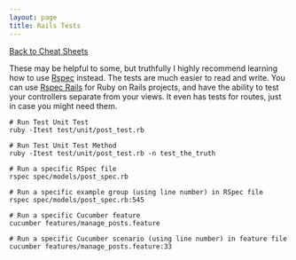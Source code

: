```yaml
---
layout: page
title: Rails Tests
---
```

[Back to Cheat Sheets](/cheat-sheets/)

These may be helpful to some, but truthfully I highly recommend learning how to use [Rspec](http://rspec.info/) instead. The tests are much easier to read and write. You can use [Rspec Rails](https://github.com/rspec/rspec-rails) for Ruby on Rails projects, and have the ability to test your controllers separate from your views. It even has tests for routes, just in case you might need them.

``` shell
# Run Test Unit Test
ruby -Itest test/unit/post_test.rb

# Run Test Unit Test Method
ruby -Itest test/unit/post_test.rb -n test_the_truth

# Run a specific RSpec file
rspec spec/models/post_spec.rb

# Run a specific example group (using line number) in RSpec file
rspec spec/models/post_spec.rb:545

# Run a specific Cucumber feature
cucumber features/manage_posts.feature

# Run a specific Cucumber scenario (using line number) in feature file
cucumber features/manage_posts.feature:33
```
